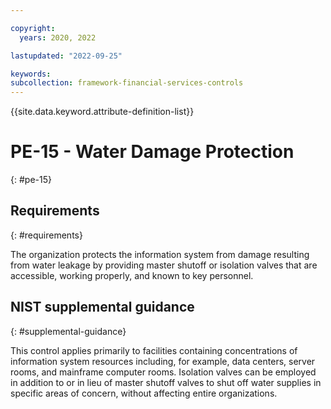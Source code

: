 ```yaml
---

copyright:
  years: 2020, 2022

lastupdated: "2022-09-25"

keywords: 
subcollection: framework-financial-services-controls
---
```


{{site.data.keyword.attribute-definition-list}}

         
# PE-15 - Water Damage Protection
{: #pe-15}

## Requirements
{: #requirements}

The organization protects the information system from damage resulting from water leakage by providing master shutoff or isolation valves that are accessible, working properly, and known to key personnel.

## NIST supplemental guidance
{: #supplemental-guidance}

This control applies primarily to facilities containing concentrations of information system resources including, for example, data centers, server rooms, and mainframe computer rooms. Isolation valves can be employed in addition to or in lieu of master shutoff valves to shut off water supplies in specific areas of concern, without affecting entire organizations.



